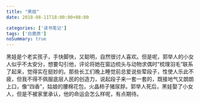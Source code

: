 ```yaml
---
title: "黑娃"
date: 2018-08-11T18:00:00+08:00

categories: ['读书笔记']
tags: ['白鹿原']
noSummary: true
---
```


黑娃是个老实孩子，手快脚快，又聪明，自然很讨人喜欢。但是呢，郭举人的小女人似乎不太安分，想要勾引他，评论将她在窗边梳头与动物求偶时“梳理羽毛”联系了起来，觉得实在挺妙的。那些长工们晚上睡觉前总爱说些荤段子，性使人乐此不疲，但我不得不佩服底层人民的创造力，说起段子来一套一套的，既接地气又朗朗上口，像“四香”，姑娘的腰棉花包，火晶柿子猪尿脬。郭举人死后，黑娃娶了小女人，但是不被家里承认，他的命运会怎么样呢，有点期待。
